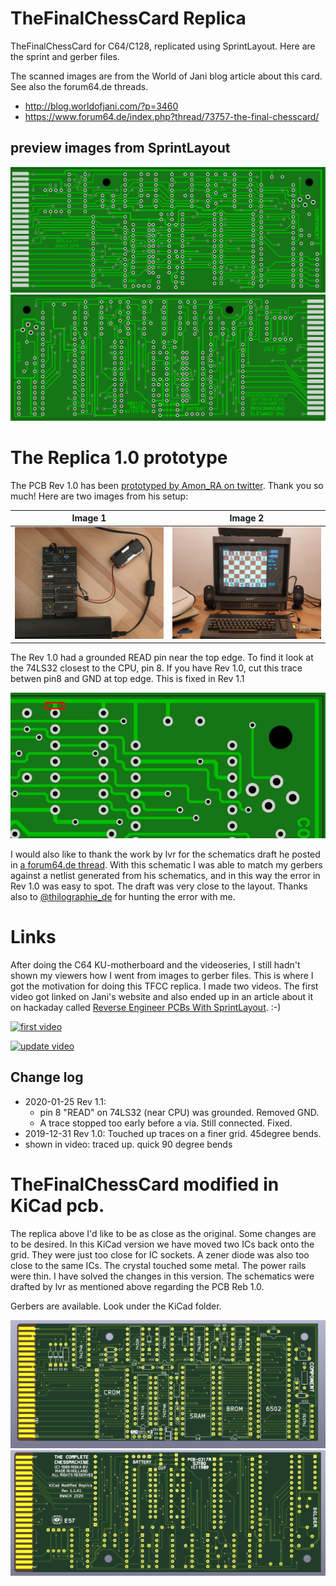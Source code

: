 # TheFinalChessCard Replica

TheFinalChessCard for C64/C128, replicated using SprintLayout. Here are the sprint and gerber files.

The scanned images are from the World of Jani blog article about this card. See also the forum64.de threads.
- http://blog.worldofjani.com/?p=3460
- https://www.forum64.de/index.php?thread/73757-the-final-chesscard/

## preview images from SprintLayout

![replica top](tfcc_replica_top.JPG?raw=true)
![replica bottom](tfcc_replica_bottom.JPG?raw=true)

# The Replica 1.0 prototype

The PCB Rev 1.0 has been [prototyped by Amon_RA on twitter](https://twitter.com/Amon_RA/status/1220659582181224448 "The tweets"). Thank you so much! Here are two images from his setup:

Image 1            |  Image 2
:-------------------------:|:-------------------------:
![cart](working_replica_1_0_amon_ra_1.jpg?raw=true)  |  ![screen](working_replica_1_0_amon_ra_2.jpg?raw=true)


The Rev 1.0 had a grounded READ pin near the top edge. To find it look at the 74LS32 closest to the CPU, pin 8. If you have Rev 1.0, cut this trace betwen pin8 and GND at top edge. This is fixed in Rev 1.1

![replica 1_0 cut here](tfcc_replica_top_1_0_cut_here.png?raw=true)

I would also like to thank the work by lvr for the schematics draft he posted in [a forum64.de thread](https://www.forum64.de/index.php?thread/73757-the-final-chesscard/&postID=1139564#post1139564 "A draft of the schematics for TheFinalChessCart"). With this schematic I was able to match my gerbers against a netlist generated from his schematics, and in this way the error in Rev 1.0 was easy to spot. The draft was very close to the layout. Thanks also to [@thilographie_de](https://twitter.com/thilographie_de) for hunting the error with me.

# Links

After doing the C64 KU-motherboard and the videoseries, I still hadn't shown my viewers how I went from images to gerber files. This is where I got the motivation for doing this TFCC replica. I made two videos. The first video got linked on Jani's website and also ended up in an article about it on hackaday called [Reverse Engineer PCBs With SprintLayout](https://hackaday.com/2019/12/31/reverse-engineer-pcbs-with-sprintlayout/). :-)


[![first video](https://img.youtube.com/vi/g0nkLJ4YQ2c/0.jpg)](https://www.youtube.com/watch?v=g0nkLJ4YQ2c)

[![update video](https://img.youtube.com/vi/2UtY5fDaRgo/0.jpg)](https://www.youtube.com/watch?v=2UtY5fDaRgo)


## Change log

* 2020-01-25 Rev 1.1:
  * pin 8 "READ" on 74LS32 (near CPU) was grounded. Removed GND.
  * A trace stopped too early before a via. Still connected. Fixed.
* 2019-12-31 Rev 1.0: Touched up traces on a finer grid. 45degree bends.
* shown in video: traced up. quick 90 degree bends

# TheFinalChessCard modified in KiCad pcb.

The replica above I'd like to be as close as the original. Some changes are to be desired.
In this KiCad version we have moved two ICs back onto the grid. They were just too close for IC sockets.
A zener diode was also too close to the same ICs. The crystal touched some metal. The power rails were thin.
I have solved the changes in this version.
The schematics were drafted by lvr as mentioned above regarding the PCB Reb 1.0.

Gerbers are available. Look under the KiCad folder.

![tfccmod pcb top](KiCad/tfcc_top_1_1_K1.png?raw=true)
![tfccmod pcb bottom](KiCad/tfcc_bottom_1_1_K1.png?raw=true)


